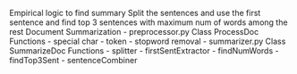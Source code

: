 Empirical logic to find summary
Split the sentences and use the first sentence and find top 3 sentences with maximum num of words among the rest
Document Summarization
	- preprocessor.py
		Class ProcessDoc
			Functions
			- special char
			- token
			- stopword removal
	- summarizer.py
		Class SummarizeDoc
			Functions
			- splitter
			- firstSentExtractor
			- findNumWords
			- findTop3Sent
			- sentenceCombiner
